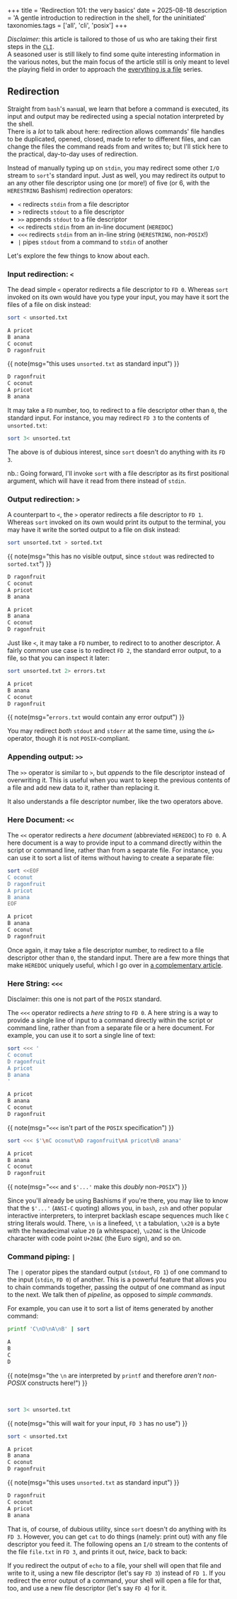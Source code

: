 +++
title = 'Redirection 101: the very basics'
date = 2025-08-18
description = 'A gentle introduction to redirection in the shell, for the uninitiated'
taxonomies.tags = ['all', 'cli', 'posix']
+++

  *Disclaimer:* this article is tailored to those of us who are taking
their first steps in the <abbr title="Command Line Interface, where I
dwell">`CLI`</abbr>.<br>
  A seasoned user is still likely to find some quite interesting information
in the various notes, but the main focus of the article still is only
meant to level the playing field in order to approach the [everything is a
file](@/posts/everything-is-a-file.md) series.

<!-- more -->

## Redirection

  Straight from `bash`'s `man`ual, we learn that before a command is executed,
its input and output may be redirected using a special notation interpreted by
the shell.<br>
  There is a *lot* to talk about here: redirection allows commands' file handles
to be duplicated, opened, closed, made to refer to different files, and can
change the files the command reads from and writes to; but I'll stick here to
the practical, day-to-day uses of redirection.

Instead of manually typing up on `stdin`, you may redirect some other `I/O`
stream to `sort`'s standard input.  Just as well, you may redirect its output
to an any other file descriptor using one (or more!) of five (or 6, with the
`HERESTRING` Bashism) redirection operators:

- `<` redirects `stdin` from a file descriptor
- `>` redirects `stdout` to a file descriptor
- `>>` appends `stdout` to a file descriptor
- `<<` redirects `stdin` from an in-line document (`HEREDOC`)
- `<<<` redirects `stdin` from an in-line string (`HERESTRING`, non-`POSIX`!)
- `|` pipes `stdout` from a command to `stdin` of another

Let's explore the few things to know about each.

### Input redirection: `<`

The dead simple `<` operator redirects a file descriptor to `FD 0`.  Whereas
`sort` invoked on its own would have you type your input, you may have it sort
the files of a file on disk instead:

<div class="grid-1-2"><div>

```sh
sort < unsorted.txt
```
```txt
A pricot
B anana
C oconut
D ragonfruit
```
{{ note(msg="this uses `unsorted.txt` as standard input") }}
</div><div>

```txt,name=unsorted.txt
D ragonfruit
C oconut
A pricot
B anana
```
</div></div>

It may take a `FD` number, too, to redirect to a file descriptor other than
`0`, the standard input.  For instance, you may redirect `FD 3`
to the contents of `unsorted.txt`:
```sh
sort 3< unsorted.txt
```

The above is of dubious interest, since `sort` doesn't do anything with its `FD
3`.

nb.: Going forward, I'll invoke `sort` with a file descriptor as its first
positional argument, which will have it read from there instead of `stdin`.

### Output redirection: `>`

A counterpart to `<`, the `>` operator redirects a file descriptor to `FD 1`.
Whereas `sort` invoked on its own would print its output to the terminal, you
may have it write the sorted output to a file on disk instead:

<div class="grid-1-2"><div style="grid-area: 1 / 1 / 2 / 3;">

```sh
sort unsorted.txt > sorted.txt
```
{{ note(msg="this has no visible output, since `stdout` was redirected to `sorted.txt`") }}
</div><div>

```txt,name=unsorted.txt
D ragonfruit
C oconut
A pricot
B anana
```
</div><div>

```txt,name=sorted.txt
A pricot
B anana
C oconut
D ragonfruit
```
</div></div>

Just like `<`, it may take a `FD` number, to redirect to to another descriptor.
A fairly common use case is to redirect `FD 2`, the standard error output, to a
file, so that you can inspect it later:

```sh
sort unsorted.txt 2> errors.txt
```
```txt
A pricot
B anana
C oconut
D ragonfruit
```
{{ note(msg="`errors.txt` would contain any error output") }}

You may redirect *both* `stdout` and `stderr` at the same time, using the `&>`
operator, though it is not `POSIX`-compliant.

### Appending output: `>>`

The `>>` operator is similar to `>`, but *appends* to the file descriptor
instead of overwriting it.  This is useful when you want to keep the previous
contents of a file and add new data to it, rather than replacing it.

It also understands a file descriptor number, like the two operators above.

### Here Document: `<<`

The `<<` operator redirects a *here document* (abbreviated `HEREDOC`) to
`FD 0`.  A here document is a way to provide input to a command directly
within the script or command line, rather than from a separate file.
For instance, you can use it to sort a list of items without having to create a
separate file:

```sh
sort <<EOF
C oconut
D ragonfruit
A pricot
B anana
EOF
```
```txt
A pricot
B anana
C oconut
D ragonfruit
```

Once again, it may take a file descriptor number, to redirect to a file
descriptor other than `0`, the standard input.  There are a few more things
that make `HEREDOC` uniquely useful, which I go over in [a complementary
article](heredoc.md).

### Here String: `<<<`

Disclaimer: this one is not part of the `POSIX` standard.

The `<<<` operator redirects a *here string* to `FD 0`.  A here string is a
way to provide a single line of input to a command directly within the script or
command line, rather than from a separate file or a here document.  For example,
you can use it to sort a single line of text:

<div class="grid-1-2"><div>

```sh
sort <<< '
C oconut
D ragonfruit
A pricot
B anana
'
```
```txt
A pricot
B anana
C oconut
D ragonfruit
```
{{ note(msg="`<<<` isn't part of the `POSIX` specification") }}
</div><div>

```sh
sort <<< $'\nC oconut\nD ragonfruit\nA pricot\nB anana'
```
```txt
A pricot
B anana
C oconut
D ragonfruit
```
{{ note(msg="`<<<` and `$'...'` make this *doubly* non-`POSIX`") }}
</div></div>

Since you'll already be using Bashisms if you're there, you may like to know
that the `$'...'` (`ANSI-C` quoting) allows you, in `bash`, `zsh` and other
popular interactive interpreters, to interpret backlash escape sequences much
like `C` string literals would.  There, `\n` is a linefeed, `\t` a tabulation,
`\x20` is a byte with the hexadecimal value `20` (a whitespace), `\u20AC` is
the Unicode character with code point `U+20AC` (the Euro sign), and so on.

### Command piping: `|`

The `|` operator pipes the standard output (`stdout`, `FD 1`) of one command to
the input (`stdin`, `FD 0`) of another.  This is a powerful feature that allows
you to chain commands together, passing the output of one command as input to
the next.  We talk then of *pipeline*, as opposed to *simple commands*.

For example, you can use it to sort a list of items generated by another
command:

```sh
printf 'C\nD\nA\nB' | sort
```
```txt
A
B
C
D
```
{{ note(msg="the `\n` are interpreted by `printf` and therefore *aren't non-POSIX* constructs here!") }}

<br>
<div class="grid-1-2"><div>

```sh
sort 3< unsorted.txt
```
{{ note(msg="this will wait for your input, `FD 3` has no use") }}
</div><div>

```sh
sort < unsorted.txt
```
```txt
A pricot
B anana
C oconut
D ragonfruit
```
{{ note(msg="this uses `unsorted.txt` as standard input") }}
</div><div style="grid-area: 1 / 2 / 3 / 3;">

```txt,name=unsorted.txt
D ragonfruit
C oconut
A pricot
B anana
```
</div></div>

That is, of course, of dubious utility, since `sort` doesn't do anything with
its `FD 3`.  However, you can get `cat` to do things (namely: print out) with
any file descriptor you feed it.  The following opens an `I/O` stream to the
contents of the file `file.txt` in `FD 3`, and prints it out, *twice*, back to
back:

If you redirect the output of `echo` to a file, your shell will open that file
and write to it, using a new file descriptor (let's say `FD 3`) instead
of `FD 1`.  If you redirect the error output of a command,
your shell will open a file for that, too, and use a new file descriptor (let's
say `FD 4`) for it.
